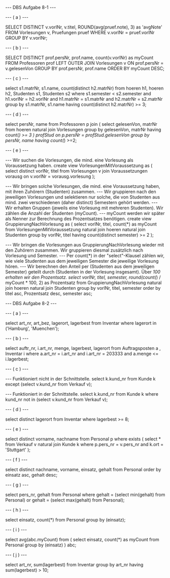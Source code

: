 --- DBS Aufgabe 8-1 ---

--- ( a ) ---

SELECT DISTINCT v.vorlNr, v.titel, ROUND(avg(pruef.note), 3) as 'avgNote'
    FROM Vorlesungen v, Pruefungen pruef
        WHERE v.vorlNr = pruef.vorlNr
            GROUP BY v.vorlNr;


--- ( b ) ---

SELECT DISTINCT prof.persNr, prof.name, count(v.vorlNr) as myCount
    FROM Professoren prof LEFT OUTER JOIN Vorlesungen v
        ON prof.persNr = v.gelesenVon
            GROUP BY prof.persNr, prof.name
                ORDER BY myCount DESC;


--- ( c ) ---

select s1.matrNr, s1.name, count(distinct h2.matrNr)
from hoeren h1, hoeren h2, Studenten s1, Studenten s2
where s1.semester < s2.semester and h1.vorlNr = h2.vorlNr and h1.matrNr = s1.matrNr and h2.matrNr = s2.matrNr
group by s1.matrNr, s1.name
having count(distinct h2.matrNr) >= 3;


--- ( d ) ---

select persNr, name
from Professoren p join 
(
select gelesenVon, matrNr from hoeren natural join Vorlesungen
group by gelesenVon, matrNr
having count(*) >= 3
) 
profStud on p.persNr = profStud.gelesenVon
group by persNr, name
having count(*) >=2;


--- ( e ) ---

--- Wir suchen die Vorlesungen, die mind. eine Vorlesung als Voraussetzung haben.
create view VorlesungenMitVoraussetzung as (
select distinct vorlNr, titel
from Vorlesungen v join Voraussetzungen vorausg on v.vorlNr = vorausg.vorlesung
);

--- Wir bringen solche Vorlesungen, die mind. eine Voraussetzung haben, mit ihren Zuhörern (Studenten) zusammen. 
--- Wir gruppieren nach den jeweiligen Vorlesungen und selektieren nur solche, die von Studenten aus mind. zwei verschiedenen (daher distinct) Semestern gehört werden.
--- Wir erhalten Gruppen (jeweils eine Vorlesung mit mehreren Studenten). Wir zählen die Anzahl der Studenten (myCount). 
--- myCount werden wir später als Nenner zur Berechnung des Prozentsatzes benötigen.
create view GruppierungNachVorlesung as (
select vorlNr, titel, count(*) as myCount
from VorlesungenMitVoraussetzung natural join hoeren natural join Studenten
group by vorlNr, titel
having count(distinct semester) >= 2
);

--- Wir bringen die Vorlesungen aus GruppierungNachVorlesung wieder mit den Zuhörern zusammen. Wir gruppieren diesmal zusätzlich nach Vorlesung und Semester. 
--- Per count(*) in der "select"-Klausel zählen wir, wie viele Studenten aus dem jeweiligen Semester die jeweilige Vorlesung hören.
--- Wir berechnen den Anteil per (Studenten aus dem jeweiligen Semester) geteilt durch (Studenten in der Vorlesung insgesamt). Über *100 erhalten wir den Prozentsatz.
select vorlNr, titel, semester, round(count(*) / myCount * 100, 2) as Prozentsatz
from GruppierungNachVorlesung natural join hoeren natural join Studenten
group by vorlNr, titel, semester 
order by titel asc, Prozentsatz desc, semester asc;



--- DBS Aufgabe 8-2 ---

--- ( a ) ---

select art_nr, art_bez, lagerort, lagerbest
from Inventar
where lagerort in ('Hamburg', 'Muenchen');


--- ( b ) ---

select auftr_nr, i.art_nr, menge, lagerbest, lagerort
from Auftragsposten a , Inventar i
where a.art_nr = i.art_nr and i.art_nr = 203333 and a.menge <= i.lagerbest;


--- ( c ) ---

--- Funktioniert nicht in der Schnittstelle.
select k.kund_nr
from Kunde k
except (select v.kund_nr from Verkauf v);

--- Funktioniert in der Schnittstelle.
select k.kund_nr
from Kunde k
where kund_nr not in (select v.kund_nr from Verkauf v);


--- ( d ) ---

select distinct lagerort 
from Inventar
where lagerbest >= 8;


--- ( e ) ---

select distinct vorname, nachname 
from Personal p
where exists (
   select * from Verkauf v natural join Kunde k where p.pers_nr = v.pers_nr and k.ort = 'Stuttgart'
);


--- ( f ) ---

select distinct nachname, vorname, einsatz, gehalt
from Personal
order by einsatz asc, gehalt desc;


--- ( g ) ---

select pers_nr, gehalt
from Personal 
where gehalt = (select min(gehalt) from Personal)
        or gehalt = (select max(gehalt) from Personal);


--- ( h ) ---

select einsatz, count(*)
from Personal
group by (einsatz);


--- ( i ) ---

select avg(abc.myCount)
from  (
   select einsatz, count(*) as myCount
   from Personal
   group by (einsatz)
) abc;


--- ( j ) ---

select art_nr, sum(lagerbest)
from Inventar
group by art_nr
having sum(lagerbest) > 10;
